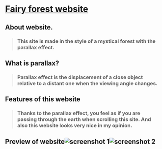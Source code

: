 # [Fairy forest website](https://maksimzaichenko.github.io/parallax-fairy-forest/)
## About website.
>### This site is made in the style of a mystical forest with the parallax effect.
## What is parallax?
>### Parallax effect is the displacement of a close object relative to a distant one when the viewing angle changes.
## Features of this website
>### Thanks to the parallax effect, you feel as if you are passing through the earth when scrolling this site. And also this website looks very nice in my opinion.
## Preview of website![screenshot 1](https://github.com/user-attachments/assets/6fcc18d3-7a89-40eb-8374-642f23b786ec)![screenshot 2](https://github.com/user-attachments/assets/3fa15ae8-f858-4ada-bb4d-c8c7810e9074)

